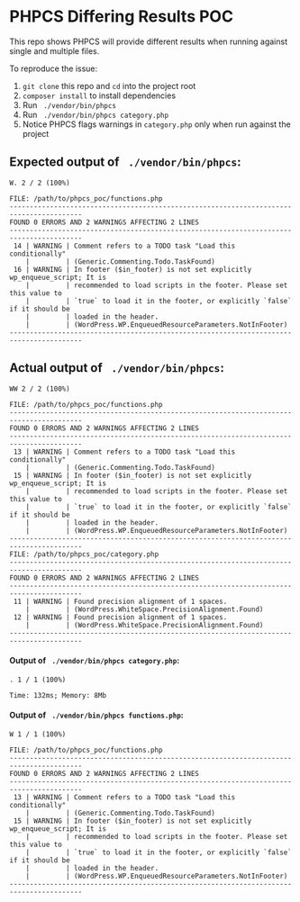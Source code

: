 # PHPCS Differing Results POC

This repo shows PHPCS will provide different results when running against single and multiple files.

To reproduce the issue:

1. `git clone` this repo and `cd` into the project root
1. `composer install` to install dependencies
1. Run ` ./vendor/bin/phpcs`
1. Run ` ./vendor/bin/phpcs category.php`
1. Notice PHPCS flags warnings in `category.php` only when run against the project

## Expected output of ` ./vendor/bin/phpcs`:

```
W. 2 / 2 (100%)

FILE: /path/to/phpcs_poc/functions.php
----------------------------------------------------------------------------------------
FOUND 0 ERRORS AND 2 WARNINGS AFFECTING 2 LINES
----------------------------------------------------------------------------------------
 14 | WARNING | Comment refers to a TODO task "Load this conditionally"
    |         | (Generic.Commenting.Todo.TaskFound)
 16 | WARNING | In footer ($in_footer) is not set explicitly wp_enqueue_script; It is
    |         | recommended to load scripts in the footer. Please set this value to
    |         | `true` to load it in the footer, or explicitly `false` if it should be
    |         | loaded in the header.
    |         | (WordPress.WP.EnqueuedResourceParameters.NotInFooter)
----------------------------------------------------------------------------------------
```

## Actual output of ` ./vendor/bin/phpcs`:

```
WW 2 / 2 (100%)

FILE: /path/to/phpcs_poc/functions.php
----------------------------------------------------------------------------------------
FOUND 0 ERRORS AND 2 WARNINGS AFFECTING 2 LINES
----------------------------------------------------------------------------------------
 13 | WARNING | Comment refers to a TODO task "Load this conditionally"
    |         | (Generic.Commenting.Todo.TaskFound)
 15 | WARNING | In footer ($in_footer) is not set explicitly wp_enqueue_script; It is
    |         | recommended to load scripts in the footer. Please set this value to
    |         | `true` to load it in the footer, or explicitly `false` if it should be
    |         | loaded in the header.
    |         | (WordPress.WP.EnqueuedResourceParameters.NotInFooter)
----------------------------------------------------------------------------------------
FILE: /path/to/phpcs_poc/category.php
----------------------------------------------------------------------------------------
FOUND 0 ERRORS AND 2 WARNINGS AFFECTING 2 LINES
----------------------------------------------------------------------------------------
 11 | WARNING | Found precision alignment of 1 spaces.
    |         | (WordPress.WhiteSpace.PrecisionAlignment.Found)
 12 | WARNING | Found precision alignment of 1 spaces.
    |         | (WordPress.WhiteSpace.PrecisionAlignment.Found)
----------------------------------------------------------------------------------------
```

#### Output of ` ./vendor/bin/phpcs category.php`:


```
. 1 / 1 (100%)

Time: 132ms; Memory: 8Mb
```

#### Output of ` ./vendor/bin/phpcs functions.php`:

```
W 1 / 1 (100%) 

FILE: /path/to/phpcs_poc/functions.php
----------------------------------------------------------------------------------------
FOUND 0 ERRORS AND 2 WARNINGS AFFECTING 2 LINES
----------------------------------------------------------------------------------------
 13 | WARNING | Comment refers to a TODO task "Load this conditionally"
    |         | (Generic.Commenting.Todo.TaskFound)
 15 | WARNING | In footer ($in_footer) is not set explicitly wp_enqueue_script; It is
    |         | recommended to load scripts in the footer. Please set this value to
    |         | `true` to load it in the footer, or explicitly `false` if it should be
    |         | loaded in the header.
    |         | (WordPress.WP.EnqueuedResourceParameters.NotInFooter)
----------------------------------------------------------------------------------------
```

